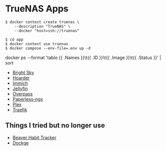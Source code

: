 # TrueNAS Apps

```
$ docker context create truenas \
    --description "TrueNAS" \
    --docker "host=ssh://truenas"
```

```
$ cd app
$ docker context use truenas
$ docker compose --env-file=.env up -d
```

docker ps --format 'table {{ .Names }}\t{{ .ID }}\t{{ .Image }}\t{{ .Status }}' | sort

- [Bright Sky](./brightsky)
- [Hoarder](./hoarder)
- [Immich](./immich)
- [Jellyfin](./jellyfin)
- [Overpass](./overpass)
- [Paperless-ngx](./paperless-ngx)
- [Plex](./plex)
- [Traefik](./traefik)

## Things I tried but no longer use

- [Beaver Habit Tracker](https://github.com/jansauer/truenas-apps/commit/85c5082a5e24f5dd7842b9361773f322ffc7c057)
- [Dockge](https://github.com/jansauer/truenas-apps/commit/163b23a51de3ec839bff9f35eebbb03a81ef795f)
